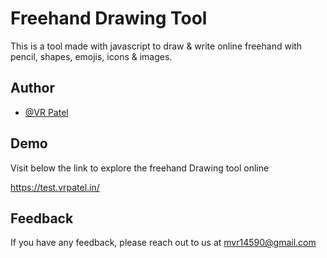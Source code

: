 # Freehand Drawing Tool

This is a tool made with javascript to draw & write online freehand with pencil, shapes, emojis, icons & images.


## Author

- [@VR Patel](https://github.com/patelvr)


## Demo

Visit below the link to explore the freehand Drawing tool online

https://test.vrpatel.in/
## Feedback

If you have any feedback, please reach out to us at mvr14590@gmail.com

